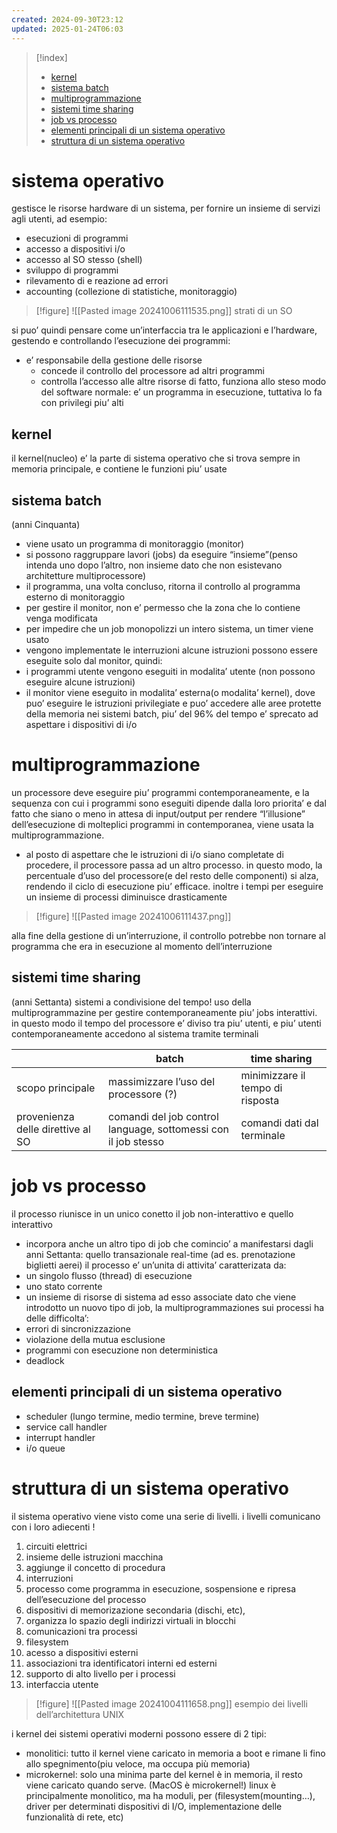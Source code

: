 ```yaml
---
created: 2024-09-30T23:12
updated: 2025-01-24T06:03
---
```

>[!index]
>
>- [kernel](#kernel)
>- [sistema batch](#sistema%20batch)
>- [multiprogrammazione](#multiprogrammazione)
>- [sistemi time sharing](#sistemi%20time%20sharing)
>- [job vs processo](#job%20vs%20processo)
>- [elementi principali di un sistema operativo](#elementi%20principali%20di%20un%20sistema%20operativo)
>- [struttura di un sistema operativo](#struttura%20di%20un%20sistema%20operativo)
# sistema operativo
gestisce le risorse hardware di un sistema, per fornire un insieme di servizi agli utenti, ad esempio:
- esecuzioni di programmi
- accesso a dispositivi i/o
- accesso al SO stesso (shell)
- sviluppo di programmi
- rilevamento di e reazione ad errori
- accounting (collezione di statistiche, monitoraggio)
>[!figure] ![[Pasted image 20241006111535.png]]
strati di un SO

si puo’ quindi pensare come un’interfaccia tra le applicazioni e l’hardware, gestendo e controllando l’esecuzione dei programmi:
- e’ responsabile della gestione delle risorse
	- concede il controllo del processore ad altri programmi
	- controlla l’accesso alle altre risorse
di fatto, funziona allo steso modo del software normale: e’ un programma in esecuzione, tuttativa lo fa con privilegi piu’ alti
## kernel
il kernel(nucleo) e’ la parte di sistema operativo che si trova sempre in memoria principale, e contiene le funzioni piu’ usate
## sistema batch
(anni Cinquanta)
- viene usato un programma di monitoraggio (monitor)
- si possono raggruppare lavori (jobs) da eseguire “insieme”(penso intenda uno dopo l’altro, non insieme dato che non esistevano architetture multiprocessore)
- il programma, una volta concluso, ritorna il controllo al programma esterno di monitoraggio
- per gestire il monitor, non e’ permesso che la zona che lo contiene venga modificata
- per impedire che un job monopolizzi un intero sistema, un timer viene usato
- vengono implementate le interruzioni
alcune istruzioni possono essere eseguite solo dal monitor, quindi:
- i programmi utente vengono eseguiti in modalita’ utente (non possono eseguire alcune istruzioni)
- il monitor viene eseguito in modalita’ esterna(o modalita’ kernel), dove puo’ eseguire le istruzioni privilegiate e puo’ accedere alle aree protette della memoria
nei sistemi batch, piu’ del 96% del tempo e’ sprecato ad aspettare i dispositivi di i/o
# multiprogrammazione
un processore deve eseguire piu’ programmi contemporaneamente, e la sequenza con cui i programmi sono eseguiti dipende dalla loro priorita’ e dal fatto che siano o meno in attesa di input/output
per rendere “l’illusione” dell’esecuzione di molteplici programmi in contemporanea, viene usata la multiprogrammazione.
- al posto di aspettare che le istruzioni di i/o siano completate di procedere, il processore passa ad un altro processo.
in questo modo, la percentuale d’uso del processore(e del resto delle componenti) si alza, rendendo il ciclo di esecuzione piu’ efficace. inoltre i tempi per eseguire un insieme di processi diminuisce drasticamente
>[!figure] ![[Pasted image 20241006111437.png]]

alla fine della gestione di un’interruzione, il controllo potrebbe non tornare al programma che era in esecuzione al momento dell’interruzione

## sistemi time sharing
(anni Settanta)
sistemi a condivisione del tempo! uso della multiprogrammazine per gestire contemporaneamente piu’ jobs interattivi. in questo modo il tempo del processore e’ diviso tra piu’ utenti, e piu’ utenti contemporaneamente accedono al sistema tramite terminali

|                                   | batch                                                          | time sharing                     |
| --------------------------------- | -------------------------------------------------------------- | -------------------------------- |
| scopo principale                  | massimizzare l’uso del processore (?)                          | minimizzare il tempo di risposta |
| provenienza delle direttive al SO | comandi del job control language, sottomessi con il job stesso | comandi dati dal terminale       |
# job vs processo
il processo riunisce in un unico conetto il job non-interattivo e quello interattivo
- incorpora anche un altro tipo di job che comincio’ a manifestarsi dagli anni Settanta: quello transazionale real-time (ad es. prenotazione biglietti aerei)
il processo e’ un’unita di attivita’ caratterizata da:
- un singolo flusso (thread) di esecuzione
- uno stato corrente
- un insieme di risorse di sistema ad esso associate
dato che viene introdotto un nuovo tipo di job, la multiprogrammaziones sui processi ha delle difficolta’:
- errori di sincronizzazione
- violazione della mutua esclusione
- programmi con esecuzione non deterministica
- deadlock
## elementi principali di un sistema operativo
- scheduler (lungo termine, medio termine, breve termine)
- service call handler
- interrupt handler
- i/o queue
# struttura di un sistema operativo
il sistema operativo viene visto come una serie di livelli.
i livelli comunicano con i loro adiecenti !
1. circuiti elettrici
2. insieme delle istruzioni macchina
3. aggiunge il concetto di procedura
4. interruzioni
5. processo come programma in esecuzione, sospensione e ripresa dell’esecuzione del processo
6. dispositivi di memorizazione secondaria (dischi, etc),
7. organizza lo spazio degli indirizzi virtuali in blocchi 
8. comunicazioni tra processi
9. filesystem
10. acesso a dispositivi esterni
11. associazioni tra identificatori interni ed esterni
12. supporto di alto livello per i processi
13. interfaccia utente
>[!figure] ![[Pasted image 20241004111658.png]]
esempio dei livelli dell’architettura UNIX

i kernel dei sistemi operativi moderni possono essere di 2 tipi:
- monolitici: tutto il kernel viene caricato in memoria a boot e rimane li fino allo spegnimento(piu veloce, ma occupa più memoria)
- microkernel: solo una minima parte del kernel è in memoria, il resto viene caricato quando serve. (MacOS è microkernel!)
linux è principalmente monolitico, ma ha moduli, per (filesystem(mounting…), driver per determinati dispositivi di I/O, implementazione delle funzionalità di rete, etc)